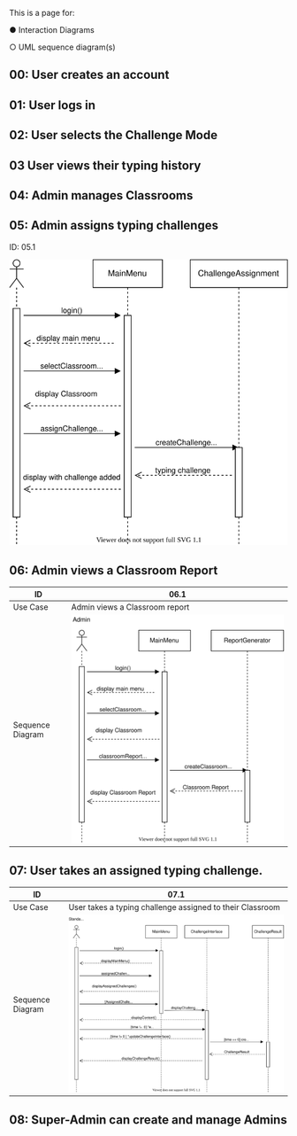 This is a page for:

● Interaction Diagrams

○ UML sequence diagram(s)

## 00: User creates an account

## 01: User logs in

## 02: User selects the Challenge Mode

## 03 User views their typing history

## 04: Admin manages Classrooms

## 05: Admin assigns typing challenges
ID: 05.1

![Untitled_Diagram.svg](uploads/f47dd738ef4385d47ed99a238f51340f/Untitled_Diagram.svg)

## 06: Admin views a Classroom Report
| ID | 06.1 |
| ------ | ------ |
| Use Case | Admin views a Classroom report |
| Sequence Diagram | ![Use_Case_6.svg](uploads/8c7e84eaa80ea8ddb37afd2db3eef932/Use_Case_6.svg) | 

## 07: User takes an assigned typing challenge.
| ID | 07.1 |
| ------ | ------ |
| Use Case | User takes a typing challenge assigned to their Classroom |
| Sequence Diagram | ![Use_Case_7.svg](uploads/c65ab31876a039ec4b8482f9ebd40383/Use_Case_7.svg) |

## 08: Super-Admin can create and manage Admins